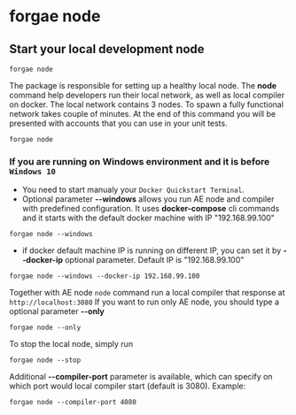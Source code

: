 # forgae node

## Start your local development node

```text
forgae node
```

The package is responsible for setting up a healthy local node. The **node** command help developers run their local network, as well as local compiler on docker. The local network contains 3 nodes. To spawn a fully functional network takes couple of minutes. At the end of this command you will be presented with accounts that you can use in your unit tests.

```text
forgae node
```

### If you are running on Windows environment and it is before `Windows 10` 
* You need to start manualy your `Docker Quickstart Terminal`. 
* Optional parameter **\-\-windows** allows you run AE node and compiler with predefined configuration. It uses **docker-compose** cli commands and it starts with the default docker machine with IP "192.168.99.100"
```text
forgae node --windows
```
* if docker default machine IP is running on different IP, you can set it by **\-\-docker-ip** optional parameter. Default IP is "192.168.99.100"
```text
forgae node --windows --docker-ip 192.168.99.100
```


Together with AE node `node` command run a local compiler that response at `http://localhost:3080` If you want to run only AE node, you should type a optional parameter **--only**

```text
forgae node --only
```

To stop the local node, simply run

```text
forgae node --stop
```

Additional **--compiler-port** parameter is available, which can specify on which port would local compiler start (default is 3080).
Example:
```
forgae node --compiler-port 4080
```
